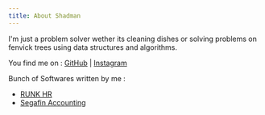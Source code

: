 ```yaml
---
title: About Shadman
---
```


I'm just a problem solver wether its cleaning dishes or solving problems on fenvick trees using data structures and algorithms.

You find me on :
[GitHub](https://github.com/shadmanshaikh) | [Instagram](https://instagram.com/shadmanshaikhhh)

Bunch of Softwares written by me :  
- [RUNK HR](https://ruknhr.com)
- [Segafin Accounting](https://)




